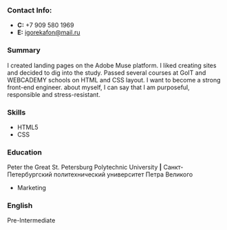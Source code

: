 ### Contact Info:
* **C:** +7 909 580 1969
* **E:** igorekafon@mail.ru

### Summary
I created landing pages on the Adobe Muse platform. I liked creating sites and decided to dig into the study. Passed several courses at GoIT and WEBCADEMY schools on HTML and CSS layout. I want to become a strong front-end engineer. about myself, I can say that I am purposeful, responsible and stress-resistant.

### Skills
* HTML5
* CSS

### Education
Peter the Great St. Petersburg Polytechnic University **|** Санкт-Петербургский политехнический университет Петра Великого
* Marketing

### English
Pre-Intermediate

